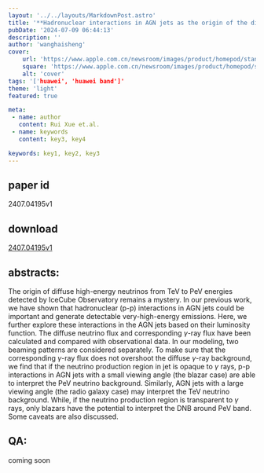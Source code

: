 ```yaml
---
layout: '../../layouts/MarkdownPost.astro'
title: '**Hadronuclear interactions in AGN jets as the origin of the diffuse high-energy neutrino background**'
pubDate: '2024-07-09 06:44:13'
description: ''
author: 'wanghaisheng'
cover:
    url: 'https://www.apple.com.cn/newsroom/images/product/homepod/standard/Apple-HomePod-hero-230118_big.jpg.large_2x.jpg'
    square: 'https://www.apple.com.cn/newsroom/images/product/homepod/standard/Apple-HomePod-hero-230118_big.jpg.large_2x.jpg'
    alt: 'cover'
tags: '['huawei', 'huawei band']' 
theme: 'light'
featured: true

meta:
 - name: author
   content: Rui Xue et.al.
 - name: keywords
   content: key3, key4

keywords: key1, key2, key3
---
```


## paper id
2407.04195v1
## download
[2407.04195v1](http://arxiv.org/abs/2407.04195v1)
## abstracts:
The origin of diffuse high-energy neutrinos from TeV to PeV energies detected by IceCube Observatory remains a mystery. In our previous work, we have shown that hadronuclear (p-p) interactions in AGN jets could be important and generate detectable very-high-energy emissions. Here, we further explore these interactions in the AGN jets based on their luminosity function. The diffuse neutrino flux and corresponding $\gamma$-ray flux have been calculated and compared with observational data. In our modeling, two beaming patterns are considered separately. To make sure that the corresponding $\gamma$-ray flux does not overshoot the diffuse $\gamma$-ray background, we find that if the neutrino production region in jet is opaque to $\gamma$ rays, p-p interactions in AGN jets with a small viewing angle (the blazar case) are able to interpret the PeV neutrino background. Similarly, AGN jets with a large viewing angle (the radio galaxy case) may interpret the TeV neutrino background. While, if the neutrino production region is transparent to $\gamma$ rays, only blazars have the potential to interpret the DNB around PeV band. Some caveats are also discussed.
## QA:
coming soon
